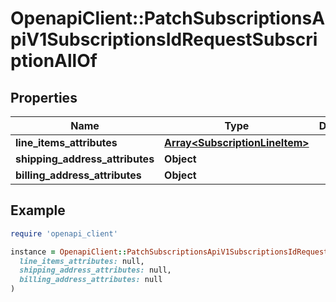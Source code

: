 # OpenapiClient::PatchSubscriptionsApiV1SubscriptionsIdRequestSubscriptionAllOf

## Properties

| Name | Type | Description | Notes |
| ---- | ---- | ----------- | ----- |
| **line_items_attributes** | [**Array&lt;SubscriptionLineItem&gt;**](SubscriptionLineItem.md) |  | [optional] |
| **shipping_address_attributes** | **Object** |  | [optional] |
| **billing_address_attributes** | **Object** |  | [optional] |

## Example

```ruby
require 'openapi_client'

instance = OpenapiClient::PatchSubscriptionsApiV1SubscriptionsIdRequestSubscriptionAllOf.new(
  line_items_attributes: null,
  shipping_address_attributes: null,
  billing_address_attributes: null
)
```

